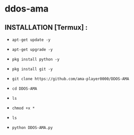 # ddos-ama

## INSTALLATION [Termux] :

* `apt-get update -y`

* `apt-get upgrade -y`

* `pkg install python -y`

* `pkg install git -y`

* `git clone https://github.com/ama-player0000/DDOS-AMA`

* `cd DDOS-AMA`

* `ls`

* `chmod +x *`
 
* `ls`

* `python DDOS-AMA.py `

